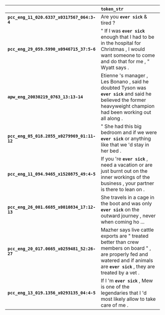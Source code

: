 |                                             | `token_str`                                                                                                                                                                         |
|:--------------------------------------------|:------------------------------------------------------------------------------------------------------------------------------------------------------------------------------------|
| **`pcc_eng_11_020.6337_x0317567_064:3-4`**  | Are you __``ever sick``__ & tired ?                                                                                                                                                 |
| **`pcc_eng_29_059.5990_x0946715_37:5-6`**   | " If I was __``ever sick``__ enough that I had to be in the hospital for Christmas , I would want someone to come and do that for me , " Wyatt says .                               |
| **`apw_eng_20030219_0763_13:13-14`**        | Etienne 's manager , Les Bonano , said he doubted Tyson was __``ever sick``__ and said he believed the former heavyweight champion had been working out all along .                 |
| **`pcc_eng_05_018.2855_x0279969_01:11-12`** | " She had this big bedroom and if we were __``ever sick``__ or anything like that we 'd stay in her bed .                                                                           |
| **`pcc_eng_11_094.9465_x1520875_49:4-5`**   | If you 're __``ever sick``__ , need a vacation or are just burnt out on the inner workings of the business , your partner is there to lean on .                                     |
| **`pcc_eng_26_001.6685_x0010834_17:12-13`** | She travels in a cage in the boot and was only __``ever sick``__ on the outward journey , never when coming ho ...                                                                  |
| **`pcc_eng_20_017.0665_x0259481_52:26-27`** | Mazher says live cattle exports are " treated better than crew members on board " , are properly fed and watered and if animals are __``ever sick``__ , they are treated by a vet . |
| **`pcc_eng_13_019.1356_x0293135_04:4-5`**   | If I 'm __``ever sick``__ , Mew is one of the legendaries that I 'd most likely allow to take care of me .                                                                          |